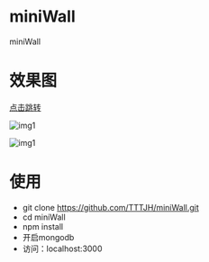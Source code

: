 # miniWall
miniWall

# 效果图

[点击跳转](http://139.9.115.248)

![img1](http://139.9.115.248/imgs/miniwall1.png)

![img1](http://139.9.115.248/imgs/miniwall2.png)

# 使用
  * git clone https://github.com/TTTJH/miniWall.git
  * cd miniWall
  * npm install
  * 开启mongodb
  * 访问：localhost:3000
